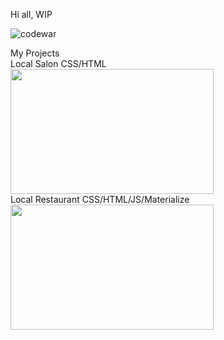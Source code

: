 Hi all,
WIP



![codewar](https://www.codewars.com/users/rrobert-lab/badges/large)

<div>My Projects</div>
<div>Local Salon CSS/HTML</div>
<div align="left">
  <img src="https://media.giphy.com/media/jCulJrHvHJmHcWiuET/giphy-downsized.gif" width="325" height="200"/>
</div>
<div>Local Restaurant CSS/HTML/JS/Materialize</div>
<div align="left">
<img src="https://media.giphy.com/media/UkMaeAleUOaNyWnOuP/giphy-downsized.gif" width="325" height="200"/>
</div>
